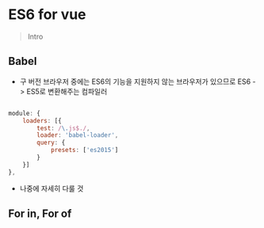 # ES6 for vue
> Intro

## Babel
* 구 버전 브라우저 중에는 ES6의 기능을 지원하지 않는 브라우저가 있으므로 ES6 -> ES5로 변환해주는 컴파일러

```javascript

module: {
    loaders: [{
        test: /\.js$./,
        loader: 'babel-loader',
        query: {
            presets: ['es2015']
        }
  	}]
},

```

* 나중에 자세히 다룰 것


## For in, For of


